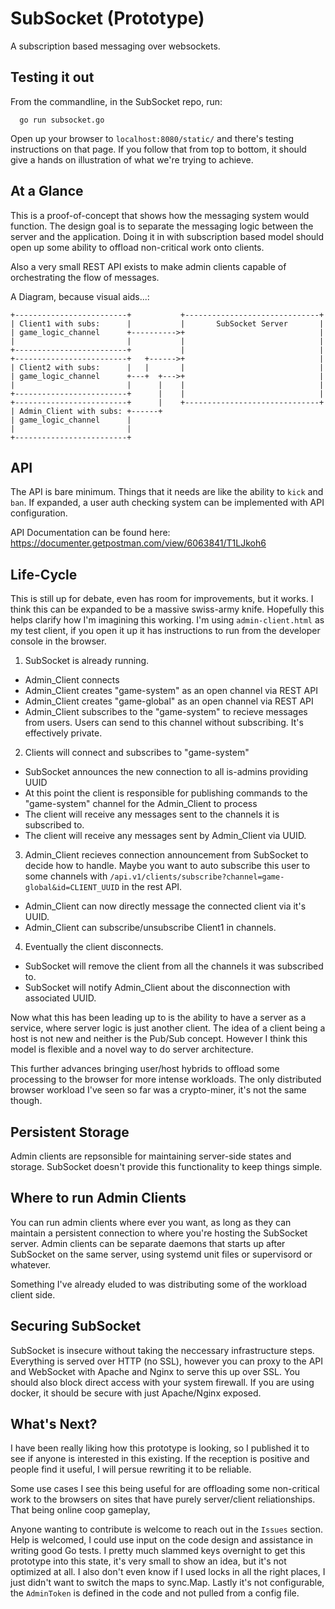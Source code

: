 # SubSocket (Prototype)
A subscription based messaging over websockets.

## Testing it out
From the commandline, in the SubSocket repo, run:
```
  go run subsocket.go
```
Open up your browser to `localhost:8080/static/` and there's testing instructions on that page. If you follow that from top to bottom, it should give a hands on illustration of what we're trying to achieve.

## At a Glance
This is a proof-of-concept that shows how the messaging system would function. The design goal is to separate the messaging logic between the server and the application. Doing it in with subscription based model should open up some ability to offload non-critical work onto clients.

Also a very small REST API exists to make admin clients capable of orchestrating the flow of messages.

A Diagram, because visual aids...:

```
+-------------------------+           +------------------------------+
| Client1 with subs:      |           |       SubSocket Server       |
| game_logic_channel      +---------->+                              |
|                         |           |                              |
+-------------------------+           |                              |
+-------------------------+   +------>+                              |
| Client2 with subs:      |   |       |                              |
| game_logic_channel      +---+  +--->+                              |
|                         |      |    |                              |
+-------------------------+      |    |                              |
+-------------------------+      |    +------------------------------+
| Admin_Client with subs: +------+
| game_logic_channel      |
|                         |
+-------------------------+
```

## API
The API is bare minimum. Things that it needs are like the ability to `kick` and `ban`. If expanded, a user auth checking system can be implemented with API configuration. 

API Documentation can be found here: https://documenter.getpostman.com/view/6063841/T1LJkoh6

## Life-Cycle
This is still up for debate, even has room for improvements, but it works. I think this can be expanded to be a massive swiss-army knife. Hopefully this helps clarify how I'm imagining this working. I'm using `admin-client.html` as my test client, if you open it up it has instructions to run from the developer console in the browser.

1. SubSocket is already running.
- Admin_Client connects
- Admin_Client creates "game-system" as an open channel via REST API
- Admin_Client creates "game-global" as an open channel via REST API
- Admin_Client subscribes to the "game-system" to recieve messages from users. Users can send to this channel without subscribing. It's effectively private.

2. Clients will connect and subscribes to "game-system"
- SubSocket announces the new connection to all is-admins providing UUID
- At this point the client is responsible for publishing commands to the "game-system" channel for the Admin_Client to process
- The client will receive any messages sent to the channels it is subscribed to.
- The client will receive any messages sent by Admin_Client via UUID. 

3. Admin_Client recieves connection announcement from SubSocket to decide how to handle. Maybe you want to auto subscribe this user to some channels with `/api.v1/clients/subscribe?channel=game-global&id=CLIENT_UUID` in the rest API.
- Admin_Client can now directly message the connected client via it's UUID.
- Admin_Client can subscribe/unsubscribe Client1 in channels.

4. Eventually the client disconnects.
- SubSocket will remove the client from all the channels it was subscribed to.
- SubSocket will notify Admin_Client about the disconnection with associated UUID.


Now what this has been leading up to is the ability to have a server as a service, where server logic is just another client. The idea of a client being a host is not new and neither is the Pub/Sub concept. However I think this model is flexible and a novel way to do server architecture.

This further advances bringing user/host hybrids to offload some processing to the browser for more intense workloads. The only distributed browser workload I've seen so far was a crypto-miner, it's not the same though. 

## Persistent Storage
Admin clients are repsonsible for maintaining server-side states and storage. SubSocket doesn't provide this functionality to keep things simple. 

## Where to run Admin Clients
You can run admin clients where ever you want, as long as they can maintain a persistent connection to where you're hosting the SubSocket server. Admin clients can be separate daemons that starts up after SubSocket on the same server, using systemd unit files or supervisord or whatever. 

Something I've already eluded to was distributing some of the workload client side.

## Securing SubSocket
SubSocket is insecure without taking the neccessary infrastructure steps. Everything is served over HTTP (no SSL), however you can proxy to the API and WebSocket with Apache and Nginx to serve this up over SSL. You should also block direct access with your system firewall. If you are using docker, it should be secure with just Apache/Nginx exposed.

## What's Next?
I have been really liking how this prototype is looking, so I published it to see if anyone is interested in this existing. If the reception is positive and people find it useful, I will persue rewriting it to be reliable. 

Some use cases I see this being useful for are offloading some non-critical work to the browsers on sites that have purely server/client reliationships. That being online coop gameplay, 

Anyone wanting to contribute is welcome to reach out in the `Issues` section. Help is welcomed, I could use input on the code design and assistance in writing good Go tests. I pretty much slammed keys overnight to get this prototype into this state, it's very small to show an idea, but it's not optimized at all. I also don't even know if I used locks in all the right places, I just didn't want to switch the maps to sync.Map. Lastly it's not configurable, the `AdminToken` is defined in the code and not pulled from a config file. 
